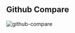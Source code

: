 ## Github Compare

![github-compare](https://user-images.githubusercontent.com/38473461/57341735-f88ec680-7111-11e9-9970-6bddc3a55bd6.PNG)
